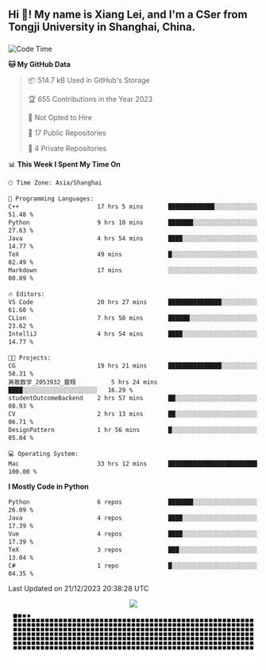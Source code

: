 <h2 align="left">Hi 👋! My name is Xiang Lei, and I'm a CSer from Tongji University in Shanghai, China.</h2>

###

<!--START_SECTION:waka-->
![Code Time](http://img.shields.io/badge/Code%20Time-366%20hrs%2057%20mins-blue)

**🐱 My GitHub Data** 

> 📦 514.7 kB Used in GitHub's Storage 
 > 
> 🏆 655 Contributions in the Year 2023
 > 
> 🚫 Not Opted to Hire
 > 
> 📜 17 Public Repositories 
 > 
> 🔑 4 Private Repositories 
 > 
📊 **This Week I Spent My Time On** 

```text
🕑︎ Time Zone: Asia/Shanghai

💬 Programming Languages: 
C++                      17 hrs 5 mins       █████████████░░░░░░░░░░░░   51.48 % 
Python                   9 hrs 10 mins       ███████░░░░░░░░░░░░░░░░░░   27.63 % 
Java                     4 hrs 54 mins       ████░░░░░░░░░░░░░░░░░░░░░   14.77 % 
TeX                      49 mins             █░░░░░░░░░░░░░░░░░░░░░░░░   02.49 % 
Markdown                 17 mins             ░░░░░░░░░░░░░░░░░░░░░░░░░   00.89 % 

🔥 Editors: 
VS Code                  20 hrs 27 mins      ███████████████░░░░░░░░░░   61.60 % 
CLion                    7 hrs 50 mins       ██████░░░░░░░░░░░░░░░░░░░   23.62 % 
IntelliJ                 4 hrs 54 mins       ████░░░░░░░░░░░░░░░░░░░░░   14.77 % 

🐱‍💻 Projects: 
CG                       19 hrs 21 mins      ███████████████░░░░░░░░░░   58.31 % 
离散数学_2053932_雷翔          5 hrs 24 mins       ████░░░░░░░░░░░░░░░░░░░░░   16.29 % 
studentOutcomeBackend    2 hrs 57 mins       ██░░░░░░░░░░░░░░░░░░░░░░░   08.93 % 
CV                       2 hrs 13 mins       ██░░░░░░░░░░░░░░░░░░░░░░░   06.71 % 
DesignPattern            1 hr 56 mins        █░░░░░░░░░░░░░░░░░░░░░░░░   05.84 % 

💻 Operating System: 
Mac                      33 hrs 12 mins      █████████████████████████   100.00 % 
```

**I Mostly Code in Python** 

```text
Python                   6 repos             ███████░░░░░░░░░░░░░░░░░░   26.09 % 
Java                     4 repos             ████░░░░░░░░░░░░░░░░░░░░░   17.39 % 
Vue                      4 repos             ████░░░░░░░░░░░░░░░░░░░░░   17.39 % 
TeX                      3 repos             ███░░░░░░░░░░░░░░░░░░░░░░   13.04 % 
C#                       1 repo              █░░░░░░░░░░░░░░░░░░░░░░░░   04.35 % 
```




 Last Updated on 21/12/2023 20:38:28 UTC
<!--END_SECTION:waka-->

<div align="center">
  <img src="https://github-readme-stats.vercel.app/api?username=Lei00764&show_icons=true&theme=radical" />
 </div>

 <div align="center">

<picture>
  <source media="(prefers-color-scheme: dark)" srcset="https://raw.githubusercontent.com/Lei00764/Lei00764/output/github-contribution-grid-snake-dark.svg">
  <source media="(prefers-color-scheme: light)" srcset="https://raw.githubusercontent.com/Lei00764/Lei00764/output/github-contribution-grid-snake.svg">
  <img alt="github contribution grid snake animation" src="https://raw.githubusercontent.com/Lei00764/Lei00764/output/github-contribution-grid-snake.svg">
</picture>

</div>




